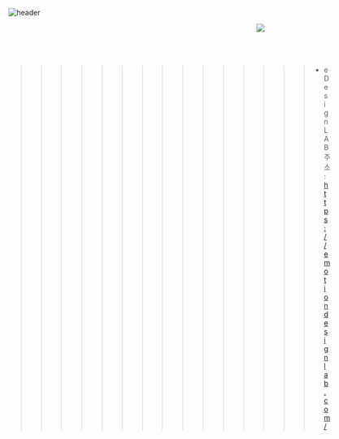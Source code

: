 
![header](https://capsule-render.vercel.app/api?type=Cylinder&color=0:E040FB,100:2FE4ED&height=170&section=header&text=YoungJo&fontSize=50&fontColor=FFFFFF)


<img src="https://emotiondesignlabdotcom.files.wordpress.com/2015/11/edesign_logo_final_last_2.jpg?w=244" 
align="right">
<br/>
<br/>
<br/>
<br/>
>>>>>>>>>>>>>>>* eDesignLAB주소:<https://emotiondesignlab.com/> 

